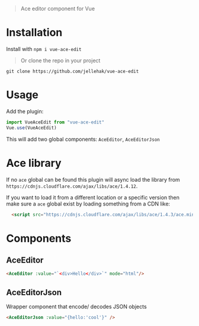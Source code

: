 > Ace editor component for Vue

# Installation
Install with `npm i vue-ace-edit`
> Or clone the repo in your project
```
git clone https://github.com/jellehak/vue-ace-edit
```

# Usage
Add the plugin: 
```js
import VueAceEdit from "vue-ace-edit"
Vue.use(VueAceEdit)
```
This will add two global components: `AceEditor`, `AceEditorJson`

# Ace library
If no `ace` global can be found this plugin will async load the library from `https://cdnjs.cloudflare.com/ajax/libs/ace/1.4.12`.

If you want to load it from a different location or a specific version then make sure a `ace` global exist by loading something from a CDN like:
```html
  <script src="https://cdnjs.cloudflare.com/ajax/libs/ace/1.4.3/ace.min.js"></script>
```

# Components
## AceEditor
```html
<AceEditor :value="`<div>Hello</div>`" mode="html"/>
```

## AceEditorJson
Wrapper component that encode/ decodes JSON objects
```html
<AceEditorJson :value="{hello:'cool'}" />
```
